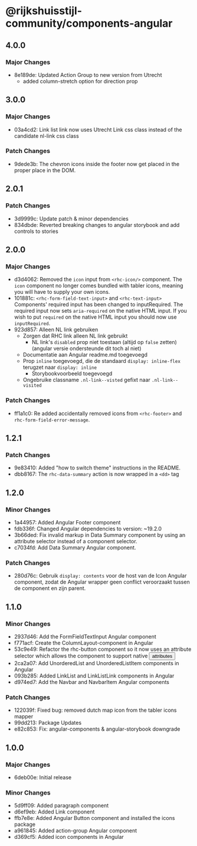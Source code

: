 # @rijkshuisstijl-community/components-angular

## 4.0.0

### Major Changes

- 8e189de: Updated Action Group to new version from Utrecht
  - added column-stretch option for direction prop

## 3.0.0

### Major Changes

- 03a4cd2: Link list link now uses Utrecht Link css class instead of the candidate nl-link css class

### Patch Changes

- 9dede3b: The chevron icons inside the footer now get placed in the proper place in the DOM.

## 2.0.1

### Patch Changes

- 3d9999c: Update patch & minor dependencies
- 834dbde: Reverted breaking changes to angular storybook and add controls to stories

## 2.0.0

### Major Changes

- d3d4062: Removed the `icon` input from `<rhc-icon/>` component. The `icon` component no longer comes bundled with tabler icons, meaning you will have to supply your own icons.
- 101881c: `<rhc-form-field-text-input>` and `<rhc-text-input>` Components' required input has been changed to inputRequired. The required input now sets `aria-required` on the native HTML input. If you wish to put `required` on the native HTML input you should now use `inputRequired`.
- 923d857: Alleen NL link gebruiken
  - Zorgen dat RHC link alleen NL link gebruikt
    - NL link's `disabled` prop niet toestaan (altijd op `false` zetten) (angular versie ondersteunde dit toch al niet)
  - Documentatie aan Angular readme.md toegevoegd
  - Prop `inline` toegevoegd, die de standaard `display: inline-flex` terugzet naar `display: inline`
    - Storybookvoorbeeld toegevoegd
  - Ongebruike classname `.nl-link--visted` gefixt naar `.nl-link--visited`

### Patch Changes

- ff1a1c0: Re added accidentally removed icons from `<rhc-footer>` and `rhc-form-field-error-message`.

## 1.2.1

### Patch Changes

- 9e83410: Added "how to switch theme" instructions in the README.
- dbb8167: The `rhc-data-summary` action is now wrapped in a `<dd>` tag

## 1.2.0

### Minor Changes

- 1a44957: Added Angular Footer component
- fdb336f: Changed Angular dependencies to version: ~19.2.0
- 3b66ded: Fix invalid markup in Data Summary component by using an attribute selector instead of a component selector.
- c7034fd: Add Data Summary Angular component.

### Patch Changes

- 280d76c: Gebruik `display: contents` voor de host van de Icon Angular component, zodat de Angular wrapper geen conflict veroorzaakt tussen de component en zijn parent.

## 1.1.0

### Minor Changes

- 2937d46: Add the FormFieldTextInput Angular component
- f771acf: Create the ColumnLayout-component in Angular
- 53c9e49: Refactor the rhc-button component so it now uses an attribute selector which allows the component to support native <button> attributes
- 2ca2a07: Add UnorderedList and UnorderedListItem components in Angular
- 093b285: Added LinkList and LinkListLink components in Angular
- d974ed7: Add the Navbar and NavbarItem Angular components

### Patch Changes

- 122039f: Fixed bug: removed dutch map icon from the tabler icons mapper
- 99dd213: Package Updates
- e82c853: Fix: angular-components & angular-storybook downgrade

## 1.0.0

### Major Changes

- 6deb00e: Initial release

### Minor Changes

- 5d9ff09: Added paragraph component
- d6ef9eb: Added Link component
- ffb7e8e: Added Angular Button component and installed the icons package
- a961845: Added action-group Angular component
- d369cf5: Added icon components in Angular
